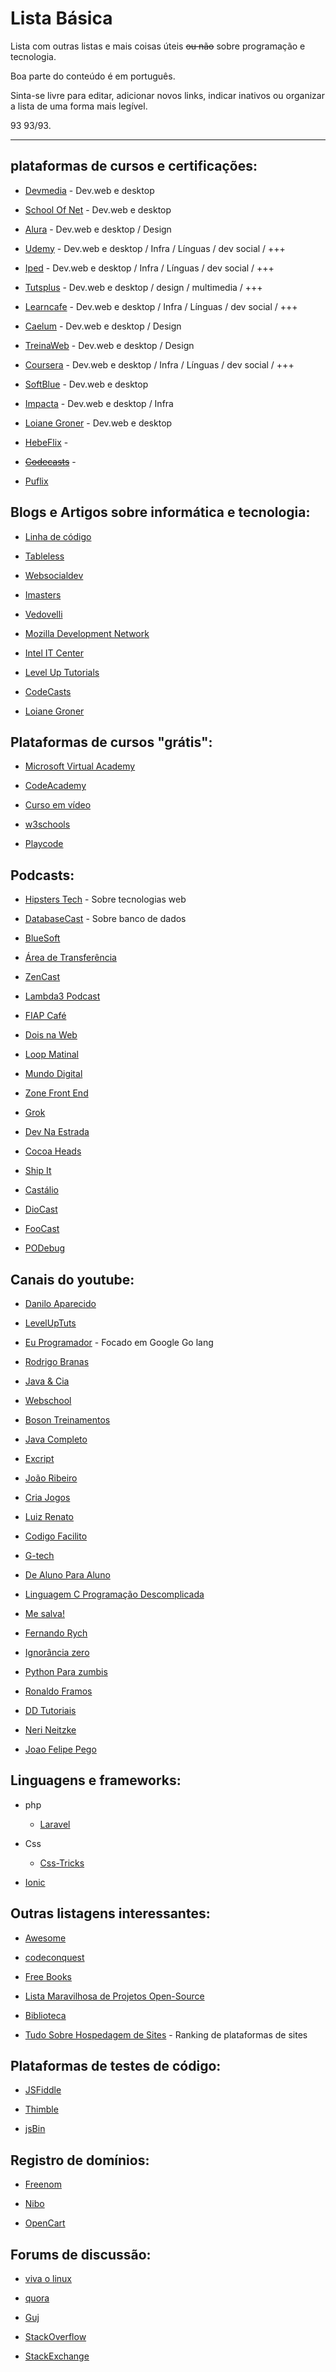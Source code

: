 # Lista Básica
Lista com outras listas e mais coisas úteis ~~ou não~~ sobre programação e tecnologia. 

Boa parte do conteúdo é em português.

Sinta-se livre para editar, adicionar novos links, indicar inativos ou organizar a lista de uma forma mais legível.

93 93/93.

---

## plataformas de cursos e certificações:
 
   * [Devmedia](http://www.devmedia.com.br) - Dev.web e desktop
 
   * [School Of Net](https://www.schoolofnet.com) - Dev.web e desktop
 
   * [Alura](https://www.alura.com.br) - Dev.web e desktop / Design
 
   * [Udemy](https://www.udemy.com) - Dev.web e desktop / Infra /  Línguas / dev social / +++
 
   * [Iped](https://www.iped.com.br) - Dev.web e desktop / Infra /  Línguas / dev social / +++
 
   * [Tutsplus](https://tutsplus.com) - Dev.web e desktop / design / multimedia / +++
 
   * [Learncafe](https://www.learncafe.com) - Dev.web e desktop / Infra /  Línguas / dev social / +++
 
   * [Caelum](https://www.caelum.com.br) - Dev.web e desktop / Design
 
   * [TreinaWeb](https://www.treinaweb.com.br) - Dev.web e desktop / Design
 
   * [Coursera](https://www.coursera.org) - Dev.web e desktop / Infra /  Línguas / dev social / +++
 
   * [SoftBlue](http://www.softblue.com.br) - Dev.web e desktop
 
   * [Impacta](http://www.impacta.com.br) - Dev.web e desktop / Infra 
 
   * [Loiane Groner](https://loiane.training) - Dev.web e desktop
   
   * [HebeFlix](https://hebeflix.design) - 
   
   * [~~Codecasts~~](https://codecasts.com.br/lesson) -
   
   * [Puflix](https://app.puflix.com)
 
 
## Blogs  e Artigos sobre informática e tecnologia:
 
   * [Linha de código](http://www.linhadecodigo.com.br)
 
   * [Tableless](https://tableless.com.br)
 
   * [Websocialdev](http://websocialdev.com)
 
   * [Imasters](http://imasters.com.br)
   
   * [Vedovelli](http://www.vedovelli.com.br)
 
   * [Mozilla Development Network](https://developer.mozilla.org/pt-BR)
 
   * [Intel IT Center](http://www.intel.com.br/content/www/br/pt/it-management/intel-it/it-managers.html)
 
   * [Level Up Tutorials](https://leveluptutorials.com)
   
   * [CodeCasts](https://blog.codecasts.com.br)
   
   * [Loiane Groner](https://loiane.com)
 
 
## Plataformas de cursos "grátis":
 
   * [Microsoft Virtual Academy](https://mva.microsoft.com)
   
   * [CodeAcademy](https://www.codecademy.com/pt)
 
   * [Curso em vídeo](http://www.cursoemvideo.com)
 
   * [w3schools](https://www.w3schools.com)
 
   * [Playcode](https://playcode.com.br)
 
 
## Podcasts:
 
   * [Hipsters Tech](http://hipsters.tech) - Sobre tecnologias web
   
   * [DatabaseCast](http://databasecast.com.br) - Sobre banco de dados
   
   * [BlueSoft](http://labs.bluesoft.com.br/category/podcast)
   
   * [Área de Transferência](http://areadetransferencia.com.br)
   
   * [ZenCast](https://soundcloud.com/software-zen)
   
   * [Lambda3 Podcast](https://itunes.apple.com/br/podcast/lambda3-podcast/id1115313672)
   
   * [FIAP Café](https://itunes.apple.com/br/podcast/fiap-cafe/id466766842)
   
   * [Dois na Web](https://itunes.apple.com/br/podcast/cristina-de-luca-dois-na-web/id436938246)
   
   * [Loop Matinal](https://itunes.apple.com/br/podcast/loop-matinal/id1053245743)
   
   * [Mundo Digital](https://itunes.apple.com/br/podcast/cbn-ethevaldo-siqueira-mundo/id373605889)
   
   * [Zone Front End](http://zofe.com.br/)
   
   * [Grok](http://www.grokpodcast.com/)
   
   * [Dev Na Estrada](http://devnaestrada.com.br/)
   
   * [Cocoa Heads](http://www.cocoaheads.com.br/)
   
   * [Ship It](https://soundcloud.com/rdshipit)
   
   * [Castálio](http://castalio.info/)
   
   * [DioCast](http://www.diolinux.com.br/search/label/DioCast)
   
   * [FooCast](http://foocast.io/)
   
   * [PODebug](http://www.podebug.com/)
   
 
## Canais do youtube:
   
   * [Danilo Aparecido](https://www.youtube.com/user/Didox59)
 
   * [LevelUpTuts](https://www.youtube.com/user/LevelUpTuts)
   
   * [Eu Programador](https://www.youtube.com/channel/UC7c2c7E1L9xhCinShl8-iZA) - Focado em Google Go lang
 
   * [Rodrigo Branas](https://www.youtube.com/user/rodrigobranas)
   
   * [Java & Cia](https://www.youtube.com/user/java8cia)
 
   * [Webschool](https://www.youtube.com/channel/UCKdo1RaF8gzfhvkOdZv_ojg)
 
   * [Boson Treinamentos](https://www.youtube.com/user/bosontreinamentos)
 
   * [Java Completo](https://www.youtube.com/user/javacompleto)
 
   * [Excript](https://www.youtube.com/user/excriptvideo)
 
   * [João Ribeiro](https://www.youtube.com/user/JLDRPT)
 
   * [Cria Jogos](https://www.youtube.com/user/criajogo/videos)
   
   * [Luiz Renato](https://www.youtube.com/user/luizrenato87)
 
   * [Codigo Facilito](https://www.youtube.com/user/codigofacilito)
   
   * [G-tech](https://www.youtube.com/user/gtechinfor)
   
   * [De Aluno Para Aluno](https://www.youtube.com/user/italogross)
 
   * [Linguagem C Programação Descomplicada](https://www.youtube.com/user/progdescomplicada)
   
   * [Me salva!](https://www.youtube.com/user/migandorffy)
 
   * [Fernando Rych](https://www.youtube.com/channel/UC8yjEZ7-hroweXUgjPMwXNQ)
 
   * [Ignorância zero](https://www.youtube.com/channel/UCmjj41YfcaCpZIkU-oqVIIw)
 
   * [Python Para zumbis](https://www.youtube.com/channel/UCripRddD4BnaMcU833ExuwA)
   
   * [Ronaldo Framos](https://www.youtube.com/user/ronaldoframos)
 
   * [DD Tutoriais](https://www.youtube.com/user/TheDDTUTORIAIS)
 
   * [Neri Neitzke](https://www.youtube.com/user/nerineitzke/featured)
 
   * [Joao Felipe Pego](https://www.youtube.com/user/Jua0o0o/featured)
 
## Linguagens e frameworks:

   * php
       * [Laravel](https://laracasts.com/)
 
   * Css
       * [Css-Tricks](https://css-tricks.com)
   
   * [Ionic](http://ionicframework.com)
 
## Outras listagens interessantes:
 
   * [Awesome](https://github.com/sindresorhus/awesome)
 
   * [codeconquest](http://www.codeconquest.com/27-websites-where-you-can-learn-to-code-today)
   
   * [Free Books](https://github.com/vhf/free-programming-books/blob/master/free-programming-books-pt_BR.md)
   
   * [Lista Maravilhosa de Projetos Open-Source](https://github.com/camilatigre/listamaravilhosaopensource)
   
   * [Biblioteca](https://github.com/cerebrobr/biblioteca)
   
   * [Tudo Sobre Hospedagem de Sites](https://tudosobrehospedagemdesites.com.br/ranking-melhor-hospedagem-de-sites/) - Ranking de plataformas de sites
   
   
 
## Plataformas de testes de código:
 
   * [JSFiddle](https://jsfiddle.net)
 
   * [Thimble](https://thimble.mozilla.org)
 
   * [jsBin](http://jsbin.com)
 
## Registro de domínios:

   * [Freenom](http://www.freenom.com)
 
   * [Nibo](https://www.nibo.com.br)
 
   * [OpenCart](http://www.opencart.com)
 
## Forums de discussão:
 
   * [viva o linux](http://vivaolinux.com.br)
 
   * [quora](https://www.quora.com)
 
   * [Guj](http://www.guj.com.br)
 
   * [StackOverflow](http://stackoverflow.com)
   
   * [StackExchange](https://stackexchange.com)

